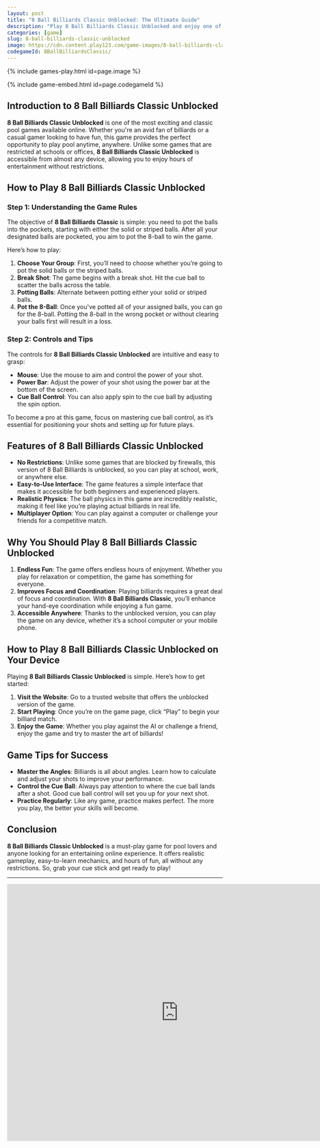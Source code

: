 ```yaml
---
layout: post
title: "8 Ball Billiards Classic Unblocked: The Ultimate Guide"
description: "Play 8 Ball Billiards Classic Unblocked and enjoy one of the best online pool games. Discover tips, tricks, and how to play this classic game for free."
categories: [game]
slug: 8-ball-billiards-classic-unblocked
image: https://cdn.content.play123.com/game-images/8-ball-billiards-classic_big.webp
codegameId: 8BallBilliardsClassic/
---
```


{% include games-play.html id=page.image %}
         
{% include game-embed.html id=page.codegameId %}

## Introduction to 8 Ball Billiards Classic Unblocked

**8 Ball Billiards Classic Unblocked** is one of the most exciting and classic pool games available online. Whether you're an avid fan of billiards or a casual gamer looking to have fun, this game provides the perfect opportunity to play pool anytime, anywhere. Unlike some games that are restricted at schools or offices, **8 Ball Billiards Classic Unblocked** is accessible from almost any device, allowing you to enjoy hours of entertainment without restrictions.

## How to Play 8 Ball Billiards Classic Unblocked

### Step 1: Understanding the Game Rules

The objective of **8 Ball Billiards Classic** is simple: you need to pot the balls into the pockets, starting with either the solid or striped balls. After all your designated balls are pocketed, you aim to pot the 8-ball to win the game. 

Here’s how to play:

1. **Choose Your Group**: First, you’ll need to choose whether you’re going to pot the solid balls or the striped balls.
2. **Break Shot**: The game begins with a break shot. Hit the cue ball to scatter the balls across the table.
3. **Potting Balls**: Alternate between potting either your solid or striped balls.
4. **Pot the 8-Ball**: Once you've potted all of your assigned balls, you can go for the 8-ball. Potting the 8-ball in the wrong pocket or without clearing your balls first will result in a loss.

### Step 2: Controls and Tips

The controls for **8 Ball Billiards Classic Unblocked** are intuitive and easy to grasp:

- **Mouse**: Use the mouse to aim and control the power of your shot.
- **Power Bar**: Adjust the power of your shot using the power bar at the bottom of the screen.
- **Cue Ball Control**: You can also apply spin to the cue ball by adjusting the spin option.
  
To become a pro at this game, focus on mastering cue ball control, as it’s essential for positioning your shots and setting up for future plays.

## Features of 8 Ball Billiards Classic Unblocked

- **No Restrictions**: Unlike some games that are blocked by firewalls, this version of 8 Ball Billiards is unblocked, so you can play at school, work, or anywhere else.
- **Easy-to-Use Interface**: The game features a simple interface that makes it accessible for both beginners and experienced players.
- **Realistic Physics**: The ball physics in this game are incredibly realistic, making it feel like you’re playing actual billiards in real life.
- **Multiplayer Option**: You can play against a computer or challenge your friends for a competitive match.

## Why You Should Play 8 Ball Billiards Classic Unblocked

1. **Endless Fun**: The game offers endless hours of enjoyment. Whether you play for relaxation or competition, the game has something for everyone.
2. **Improves Focus and Coordination**: Playing billiards requires a great deal of focus and coordination. With **8 Ball Billiards Classic**, you’ll enhance your hand-eye coordination while enjoying a fun game.
3. **Accessible Anywhere**: Thanks to the unblocked version, you can play the game on any device, whether it’s a school computer or your mobile phone.

## How to Play 8 Ball Billiards Classic Unblocked on Your Device

Playing **8 Ball Billiards Classic Unblocked** is simple. Here’s how to get started:

1. **Visit the Website**: Go to a trusted website that offers the unblocked version of the game.
2. **Start Playing**: Once you’re on the game page, click “Play” to begin your billiard match.
3. **Enjoy the Game**: Whether you play against the AI or challenge a friend, enjoy the game and try to master the art of billiards!

## Game Tips for Success

- **Master the Angles**: Billiards is all about angles. Learn how to calculate and adjust your shots to improve your performance.
- **Control the Cue Ball**: Always pay attention to where the cue ball lands after a shot. Good cue ball control will set you up for your next shot.
- **Practice Regularly**: Like any game, practice makes perfect. The more you play, the better your skills will become.

## Conclusion

**8 Ball Billiards Classic Unblocked** is a must-play game for pool lovers and anyone looking for an entertaining online experience. It offers realistic gameplay, easy-to-learn mechanics, and hours of fun, all without any restrictions. So, grab your cue stick and get ready to play!

---

<!-- Embed Iframe Game -->
<div class="game-embed">
  <iframe src="https://example.com/8-ball-billiards-classic" width="800" height="600" frameborder="0" allowfullscreen></iframe>
</div>
